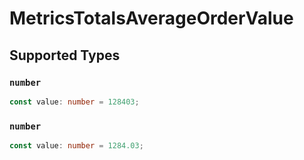 # MetricsTotalsAverageOrderValue


## Supported Types

### `number`

```typescript
const value: number = 128403;
```

### `number`

```typescript
const value: number = 1284.03;
```


